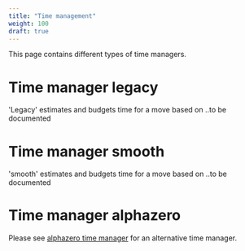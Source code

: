 ```yaml
---
title: "Time management"
weight: 100
draft: true
---
```


This page contains different types of time managers.

# Time manager legacy

'Legacy' estimates and budgets time for a move based on ..to be documented

# Time manager smooth

'smooth' estimates and budgets time for a move based on ..to be documented

# Time manager alphazero

Please see [alphazero time manager](../alphazero/) for an alternative time manager.